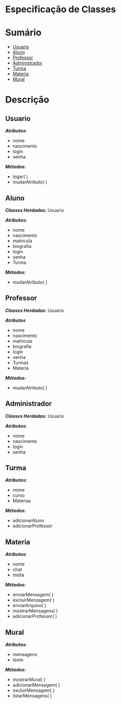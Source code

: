 # Especificação de Classes

# Sumário

- [Usuario](#Usuario)
- [Aluno](#Aluno)
- [Professor](#Professor)
- [Administrador](#Administrador)
- [Turma](#Turma)
- [Materia](#Materia)
- [Mural](#Mural)

# Descrição
## Usuario
***Atributos:***
+ nome
+ nascimento
+ login
+ senha

***Métodos:***
+ logar( )
+ mudarAtributo( )

## Aluno
***Classes Herdadas:*** Usuario

***Atributos:***
+ nome
+ nascimento
+ matricula
+ biografia
+ login
+ senha
+ Turma

***Métodos:***
+ mudarAtributo( )

## Professor
***Classes Herdadas:*** Usuario

***Atributos***
+ nome
+ nascimento
+ matricula
+ biografia
+ login
+ senha
+ Turmas
+ Materia

***Métodos:***
+ mudarAtributo( )

## Administrador
***Classes Herdadas:*** Usuario

***Atributos:***
+ nome
+ nascimento
+ login
+ senha

## Turma
***Atributos:***
+ nome
+ curso
+ Materias

***Métodos:***
+ adicionarAluno
+ adicionarProfessor

## Materia
***Atributos:***
+ nome
+ chat
+ midia

***Métodos:***
+ enviarMensagem( )
+ excluirMensagem( )
+ enviarArquivo( )
+ mostrarMensagens( )
+ adicionarProfessor( )

## Mural
***Atributos:***
+ mensagens
+ texto

***Métodos:***
+ mostrarMural( )
+ adicionarMensagem( )
+ excluirMensagem( )
+ listarMensagens( )